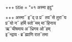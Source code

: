 +++
title = "०१ अस्मा इदु"

+++
अस्मा᳓ इ᳓द् उ प्र᳓ तव᳓से तुरा᳓य  
प्र᳓यो न᳓ हर्मि स्तो᳓मम् मा᳓हिनाय  
ऋ᳓चीषमाय अ᳓ध्रिगव ओ᳓हम्  
इ᳓न्द्राय · ब्र᳓ह्माणि रात᳓तमा